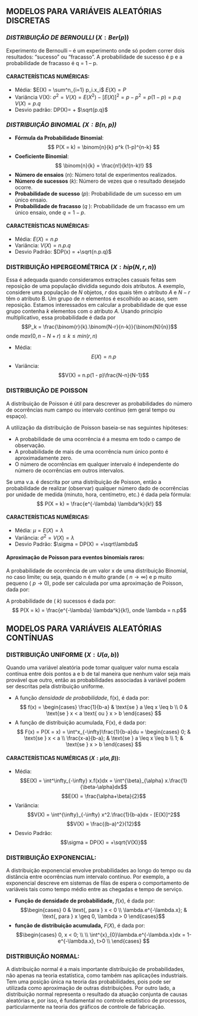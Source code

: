 
## MODELOS PARA VARIÁVEIS ALEATÓRIAS DISCRETAS

### *DISTRIBUIÇÃO DE BERNOULLI* $(X: Ber(p))$ 
Experimento de Bernoulli – é um experimento onde só podem correr dois resultados: “sucesso” ou “fracasso”. A probabilidade de sucesso é p e a probabilidade de fracasso é q = 1 – p.
#### CARACTERÍSTICAS NUMÉRICAS: 
- Média: 
	$E(X) = \sum^n_{i=1} p_i.x_i$
	$E(X) = P$
- Variância V(X): 
	${\sigma}^2 = V(X) = E(X^2) - [E(X)]^2 = p - p^2 = p(1-p) = p.q$  
	$V(X) = p.q$
- Desvio padrão: 
	DP(X)= + $\sqrt{p.q}$

### *DISTRIBUIÇÃO BINOMIAL ($X: B(n, p)$)*

- **Fórmula da Probabilidade Binomial**:$$ P(X = k) = \binom{n}{k} p^k (1-p)^{n-k} $$
- **Coeficiente Binomial**:$$ \binom{n}{k} = \frac{n!}{k!(n-k)!} $$
- **Número de ensaios** ($n$): Número total de experimentos realizados.
- **Número de sucessos** ($k$): Número de vezes que o resultado desejado ocorre.
- **Probabilidade de sucesso** ($p$): Probabilidade de um sucesso em um único ensaio.
- **Probabilidade de fracasso** ($q$ ): Probabilidade de um fracasso em um único ensaio, onde $q = 1 - p$.

#### CARACTERÍSTICAS NUMÉRICAS:

- Média:
	$E(X) = n.p$
- Variância:
	$V(X) = n.p.q$
- Desvio Padrão:
	$DP(x) = +\sqrt{n.p.q}$


### DISTRIBUIÇÃO HIPERGEOMÉTRICA $(X: hip(N,r,n))$
Essa é adequada quando consideramos extrações casuais feitas sem reposição de uma população dividida segundo dois atributos. 
A exemplo, considere uma população de $N$ objetos, $r$ dos quais têm o atributo $A$ e $N - r$ têm o atributo B. Um grupo de $n$ elementos é escolhido ao acaso, sem reposição. Estamos interessados em calcular a probabilidade de que esse grupo contenha $k$ elementos com o atributo $A$. Usando  principio multiplicativo, essa probabilidade é dada por $$P_k = \frac{\binom{r}{k}.\binom{N-r}{n-k}}{\binom{N}{n}}$$
onde $max(0, n-N+r) \leq k \leq min(r, n)$

- Média:$$E(X) = n.p$$
- Variância: $$V(X) = n.p(1 - p)\frac{N-n}{N-1}$$
### **DISTRIBUIÇÃO DE POISSON**

A distribuição de Poisson é útil para descrever as probabilidades do número de ocorrências num campo ou intervalo contínuo (em geral tempo ou espaço).

A utilização da distribuição de Poisson baseia-se nas seguintes hipóteses:  
- A probabilidade de uma ocorrência é a mesma em todo o campo de observação.
-  A probabilidade de mais de uma ocorrência num único ponto é aproximadamente zero. 
- O número de ocorrências em qualquer intervalo é independente do número de ocorrências em outros intervalos. 

Se uma v.a. é descrita por uma distribuição de Poisson, então a probabilidade de realizar (observar) qualquer número dado de ocorrências por unidade de medida (minuto, hora, centímetro, etc.) é dada pela fórmula:$$ P(X = k) = \frac{e^{-\lambda} \lambda^k}{k!} $$
#### CARACTERÍSTICAS NUMÉRICAS:

- Média: 
	$\mu = E(X) = \lambda$
- Variância:
	$\sigma^2 = V(X) = \lambda$
- Desvio Padrão:
	$\sigma = DP(X) = +\sqrt\lambda$

#### Aproximação de Poisson para eventos binomiais raros: 
A probabilidade de ocorrência de um valor x de uma distribuição Binomial, no caso limite; ou seja, quando n é muito grande ( $n → \infty$) e p muito pequeno ( $p → 0$), pode ser calculada por uma aproximação de Poisson, dada por:

  A probabilidade de ( $k$) sucessos é dada por:
  $$ P(X = k) = \frac{e^{-\lambda} \lambda^k}{k!}, onde \lambda = n.p$$

## MODELOS PARA VARIÁVEIS ALEATÓRIAS CONTÍNUAS

### DISTRIBUIÇÃO UNIFORME ($X: U(a,b)$)
Quando uma variável aleatória pode tomar qualquer valor numa escala contínua entre dois pontos a e b de tal maneira que nenhum valor seja mais provável que outro, então as probabilidades associadas à variável podem ser descritas pela distribuição uniforme.
- A função *densidade de probabilidade*, f(x), é dada por:$$
f(x) = 
\begin{cases} 
\frac{1}{b-a} & \text{se } a \leq x \leq b \\
0 & \text{se } x < a \text{ ou } x > b
\end{cases}
$$
- A função de distribuição acumulada, F(x), é dada por:$$
F(x) = P(X = x) = \int^x_{-\infty}\frac{1}{b-a}du = 
\begin{cases} 
0; & \text{se } x < a \\
\frac{x-a}{b-a}; & \text{se } a \leq x \leq b \\
1; & \text{se } x > b 
\end{cases}
$$
#### CARACTERÍSTICAS NUMÉRICAS $(X: \mu(\alpha, \beta))$:
- Média: $$E(X) = \int^\infty_{-\infty} x.f(x)dx = \int^{\beta}_{\alpha} x.\frac{1}{\beta-\alpha}dx$$$$E(X) = \frac{\alpha+\beta}{2}$$
- Variância:$$V(X) = \int^{\infty}_{-\infty} x^2.\frac{1}{b-a}dx - [E(X)]^2$$$$V(X) = \frac{(b-a)^2}{12}$$
- Desvio Padrão:$$\sigma = DP(X) = +\sqrt{V(X)}$$
### DISTRIBUIÇÃO EXPONENCIAL:
A distribuição exponencial envolve probabilidades ao longo do tempo ou da distância entre ocorrências num intervalo contínuo. Por exemplo, a exponencial descreve em sistemas de filas de espera o comportamento de variáveis tais como tempo médio entre as chegadas e tempo de serviço.

- **Função de densidade de probabilidade,** $f(x)$, é dada por:$$\begin{cases} 
0 & \text{, para } x < 0 \\
\lambda.e^{-\lambda.x}; & \text{, para } x \geq 0, \lambda > 0 
\end{cases}$$
- **função de distribuição acumulada,** $F(X)$, é dada por:$$\begin{cases}
0, x < 0; \\
\\
\int^{x}_{0}\lambda.e^{-\lambda.x}dx = 1-e^{-\lambda.x}, t>0
\\
\end{cases}
$$
### DISTRIBUIÇÃO NORMAL:
A distribuição normal é a mais importante distribuição de probabilidades, não apenas na teoria estatística, como também nas aplicações industriais. Tem uma posição única na teoria das probabilidades, pois pode ser utilizada como aproximação de outras distribuições. Por outro lado, a distribuição normal representa o resultado da atuação conjunta de causas aleatórias e, por isso, é fundamental no controle estatístico de processos, particularmente na teoria dos gráficos de controle de fabricação.

